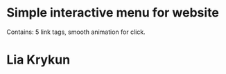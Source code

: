 # Simple interactive menu for website
Contains: 5 link tags, smooth animation for click.


# Lia Krykun
